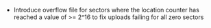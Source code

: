 - Introduce overflow file for sectors where the location counter has reached a value of >= 2^16 to fix uploads failing for all zero sectors